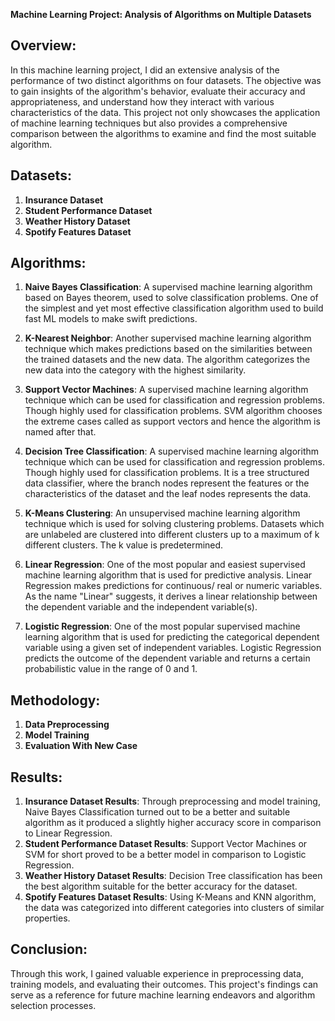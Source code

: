 **Machine Learning Project: Analysis of Algorithms on Multiple Datasets**

## Overview:
In this machine learning project, I did an extensive analysis of the performance of two distinct algorithms on four datasets. The objective was to gain insights of the algorithm's behavior, evaluate their accuracy and appropriateness, and understand how they interact with various characteristics of the data. This project not only showcases the application of machine learning techniques but also provides a comprehensive comparison between the algorithms to examine and find the most suitable algorithm.

## Datasets:
1. **Insurance Dataset**
2. **Student Performance Dataset**
3. **Weather History Dataset**
4. **Spotify Features Dataset**

## Algorithms:
1. **Naive Bayes Classification**: A supervised machine learning algorithm based on Bayes theorem, used to solve classification problems. One of the simplest and yet most effective classification algorithm used to build fast ML models to make swift predictions.

2. **K-Nearest Neighbor**: Another supervised machine learning algorithm technique which makes predictions based on the similarities between the trained datasets and the new data. The algorithm categorizes the new data into the category with the highest similarity.

3. **Support Vector Machines**: A supervised machine learning algorithm technique which can be used for classification and regression problems. Though highly used for classification problems. SVM algorithm chooses the extreme cases called as support vectors and hence the algorithm is named after that.

4. **Decision Tree Classification**: A supervised machine learning algorithm technique which can be used for classification and regression problems. Though highly used for classification problems. It is a tree structured data classifier, where the branch nodes represent the features or the characteristics of the dataset and the leaf nodes represents the data.

5. **K-Means Clustering**: An unsupervised machine learning algorithm technique which is used for solving clustering problems. Datasets which are unlabeled are clustered into different clusters up to a maximum of k different clusters. The k value is predetermined.

6. **Linear Regression**: One of the most popular and easiest supervised machine learning algorithm that is used for predictive analysis. Linear Regression makes predictions for continuous/ real or numeric variables. As the name "Linear" suggests, it derives a linear relationship between the dependent variable and the independent variable(s).

7. **Logistic Regression**: One of the most popular supervised machine learning algorithm that is used for predicting the categorical dependent variable using a given set of independent variables. Logistic Regression predicts the outcome of the dependent variable and returns a certain probabilistic value in the range of 0 and 1.


## Methodology:
1. **Data Preprocessing**
2. **Model Training**
3. **Evaluation With New Case**

## Results:
1. **Insurance Dataset Results**: Through preprocessing and model training, Naive Bayes Classification turned out to be a better and suitable algorithm as it produced a slightly higher accuracy score in comparison to Linear Regression.
2. **Student Performance Dataset Results**: Support Vector Machines or SVM for short proved to be a better model in comparison to Logistic Regression.
3. **Weather History Dataset Results**: Decision Tree classification has been the best algorithm suitable for the better accuracy for the dataset.
4. **Spotify Features Dataset Results**: Using K-Means and KNN algorithm, the data was categorized into different categories into clusters of similar properties.

## Conclusion:
Through this work, I gained valuable experience in preprocessing data, training models, and evaluating their outcomes. This project's findings can serve as a reference for future machine learning endeavors and algorithm selection processes.